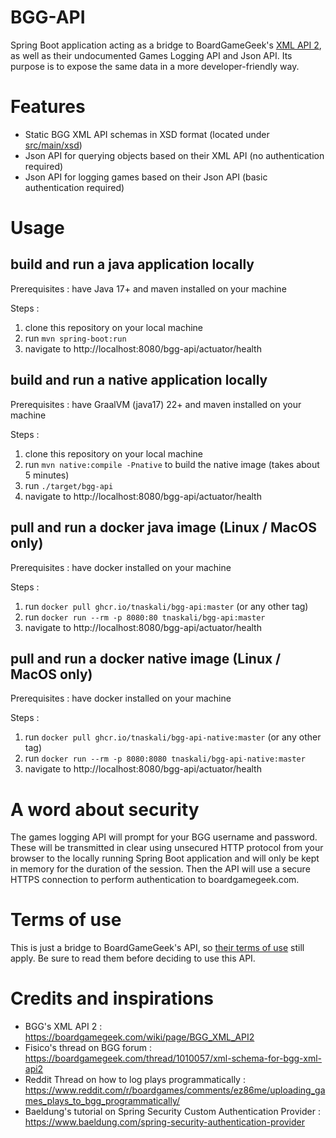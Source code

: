 # BGG-API

Spring Boot application acting as a bridge to
BoardGameGeek's [XML API 2](https://boardgamegeek.com/wiki/page/BGG_XML_API2), as well as their undocumented Games
Logging API and Json API. Its purpose is to expose the same data in a more developer-friendly way.

# Features

- Static BGG XML API schemas in XSD format (located under [src/main/xsd](src/main/xsd))
- Json API for querying objects based on their XML API (no authentication required)
- Json API for logging games based on their Json API (basic authentication required)

# Usage

## build and run a java application locally

Prerequisites : have Java 17+ and maven installed on your machine

Steps :

1. clone this repository on your local machine
2. run `mvn spring-boot:run`
3. navigate to http://localhost:8080/bgg-api/actuator/health

## build and run a native application locally

Prerequisites : have GraalVM (java17) 22+ and maven installed on your machine

Steps :

1. clone this repository on your local machine
2. run `mvn native:compile -Pnative` to build the native image (takes about 5 minutes)
3. run `./target/bgg-api`
4. navigate to http://localhost:8080/bgg-api/actuator/health

## pull and run a docker java image (Linux / MacOS only)

Prerequisites : have docker installed on your machine

Steps :

1. run `docker pull ghcr.io/tnaskali/bgg-api:master` (or any other tag)
2. run `docker run --rm -p 8080:80 tnaskali/bgg-api:master`
3. navigate to http://localhost:8080/bgg-api/actuator/health

## pull and run a docker native image (Linux / MacOS only)

Prerequisites : have docker installed on your machine

Steps :

1. run `docker pull ghcr.io/tnaskali/bgg-api-native:master` (or any other tag)
2. run `docker run --rm -p 8080:8080 tnaskali/bgg-api-native:master`
3. navigate to http://localhost:8080/bgg-api/actuator/health

# A word about security

The games logging API will prompt for your BGG username and password. These will be transmitted in clear using unsecured
HTTP protocol from your browser to the locally running Spring Boot application and will only be kept in memory for the
duration of the session. Then the API will use a secure HTTPS connection to perform authentication to boardgamegeek.com.

# Terms of use

This is just a bridge to BoardGameGeek's API,
so [their terms of use](https://boardgamegeek.com/wiki/page/XML_API_Terms_of_Use#) still apply. Be sure to read them
before deciding to use this API.

# Credits and inspirations

- BGG's XML API 2 : https://boardgamegeek.com/wiki/page/BGG_XML_API2
- Fisico's thread on BGG forum : https://boardgamegeek.com/thread/1010057/xml-schema-for-bgg-xml-api2
- Reddit Thread on how to log plays programmatically : https://www.reddit.com/r/boardgames/comments/ez86me/uploading_games_plays_to_bgg_programmatically/
- Baeldung's tutorial on Spring Security Custom Authentication Provider : https://www.baeldung.com/spring-security-authentication-provider
